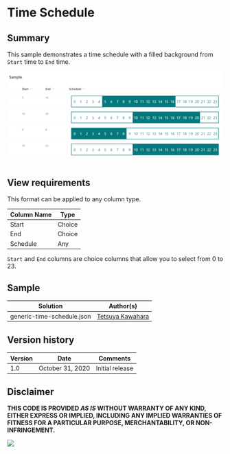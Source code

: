 # Time Schedule

## Summary
This sample demonstrates a time schedule with a filled background from `Start` time to `End` time.

![screenshot of the sample](./screenshot.png)

## View requirements
This format can be applied to any column type.

Column Name   |Type
--------------|--------------
Start         |Choice
End           |Choice
Schedule      |Any

`Start` and `End` columns are choice columns that allow you to select from 0 to 23.

## Sample

Solution                   |Author(s)
---------------------------|---------------------------
generic-time-schedule.json |[Tetsuya Kawahara](https://twitter.com/techan_k)

## Version history

Version |Date             |Comments
--------|-----------------|--------
1.0     |October 31, 2020 |Initial release


## Disclaimer
**THIS CODE IS PROVIDED *AS IS* WITHOUT WARRANTY OF ANY KIND, EITHER EXPRESS OR IMPLIED, INCLUDING ANY IMPLIED WARRANTIES OF FITNESS FOR A PARTICULAR PURPOSE, MERCHANTABILITY, OR NON-INFRINGEMENT.**

<img src="https://telemetry.sharepointpnp.com/sp-dev-list-formatting/column-samples/generic-time-schedule" />
